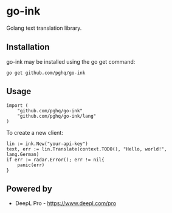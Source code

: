# go-ink
Golang text translation library.

## Installation

go-ink may be installed using the go get command:

```
go get github.com/pghq/go-ink
```
## Usage

```
import (
    "github.com/pghq/go-ink"
    "github.com/pghq/go-ink/lang"
)
```

To create a new client:

```
lin := ink.New("your-api-key")
text, err := lin.Translate(context.TODO(), "Hello, world!", lang.German)
if err := radar.Error(); err != nil{
    panic(err)
}
```

## Powered by
* DeepL Pro - https://www.deepl.com/pro 
